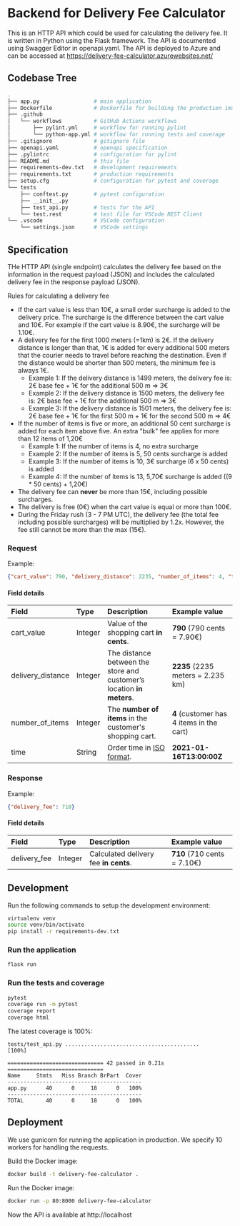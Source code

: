# Backend for Delivery Fee Calculator
This is an HTTP API which could be used for calculating the delivery fee. It is written in Python using the Flask framework. The API is documented using Swagger Editor in openapi.yaml. The API is deployed to Azure and can be accessed at https://delivery-fee-calculator.azurewebsites.net/

## Codebase Tree
```bash
.
├── app.py                 # main application
├── Dockerfile             # Dockerfile for building the production image
├── .github            
│   └── workflows          # GitHub Actions workflows
│       ├── pylint.yml     # workflow for running pylint
│       └── python-app.yml # workflow for running tests and coverage
├── .gitignore             # gitignore file
├── openapi.yaml           # openapi specification
├── .pylintrc              # configuration for pylint
├── README.md              # this file
├── requirements-dev.txt   # development requirements
├── requirements.txt       # production requirements
├── setup.cfg              # configuration for pytest and coverage
└── tests
    ├── conftest.py        # pytest configuration
    ├── __init__.py
    ├── test_api.py        # tests for the API
    └── test.rest          # test file for VSCode REST Client
└── .vscode                # VSCode configuration
    └── settings.json      # VSCode settings
```

## Specification
THe HTTP API (single endpoint) calculates the delivery fee based on the information in the request payload (JSON) and includes the calculated delivery fee in the response payload (JSON).

Rules for calculating a delivery fee
* If the cart value is less than 10€, a small order surcharge is added to the delivery price. The surcharge is the difference between the cart value and 10€. For example if the cart value is 8.90€, the surcharge will be 1.10€.
* A delivery fee for the first 1000 meters (=1km) is 2€. If the delivery distance is longer than that, 1€ is added for every additional 500 meters that the courier needs to travel before reaching the destination. Even if the distance would be shorter than 500 meters, the minimum fee is always 1€.
  * Example 1: If the delivery distance is 1499 meters, the delivery fee is: 2€ base fee + 1€ for the additional 500 m => 3€
  * Example 2: If the delivery distance is 1500 meters, the delivery fee is: 2€ base fee + 1€ for the additional 500 m => 3€
  * Example 3: If the delivery distance is 1501 meters, the delivery fee is: 2€ base fee + 1€ for the first 500 m + 1€ for the second 500 m => 4€
* If the number of items is five or more, an additional 50 cent surcharge is added for each item above five. An extra "bulk" fee applies for more than 12 items of 1,20€
  * Example 1: If the number of items is 4, no extra surcharge
  * Example 2: If the number of items is 5, 50 cents surcharge is added
  * Example 3: If the number of items is 10, 3€ surcharge (6 x 50 cents) is added
  * Example 4: If the number of items is 13, 5,70€ surcharge is added ((9 * 50 cents) + 1,20€)
* The delivery fee can __never__ be more than 15€, including possible surcharges.
* The delivery is free (0€) when the cart value is equal or more than 100€. 
* During the Friday rush (3 - 7 PM UTC), the delivery fee (the total fee including possible surcharges) will be multiplied by 1.2x. However, the fee still cannot be more than the max (15€).

### Request
Example: 
```json
{"cart_value": 790, "delivery_distance": 2235, "number_of_items": 4, "time": "2021-10-12T13:00:00Z"}
```

#### Field details

| Field             | Type    | Description                                                           | Example value                            |
| :---------------- | :------ | :-------------------------------------------------------------------- | :--------------------------------------- |
| cart_value        | Integer | Value of the shopping cart __in cents__.                              | __790__ (790 cents = 7.90€)              |
| delivery_distance | Integer | The distance between the store and customer’s location __in meters__. | __2235__ (2235 meters = 2.235 km)        |
| number_of_items   | Integer | The __number of items__ in the customer's shopping cart.              | __4__ (customer has 4 items in the cart) |
| time              | String  | Order time in [ISO format](https://en.wikipedia.org/wiki/ISO_8601).   | __2021-01-16T13:00:00Z__                 |

### Response
Example:
```json
{"delivery_fee": 710}
```

#### Field details

| Field        | Type    | Description                           | Example value               |
| :----------- | :------ | :------------------------------------ | :-------------------------- |
| delivery_fee | Integer | Calculated delivery fee __in cents__. | __710__ (710 cents = 7.10€) |

## Development
Run the following commands to setup the development environment:
```bash
virtualenv venv
source venv/bin/activate
pip install -r requirements-dev.txt
```

### Run the application
```bash
flask run
```

### Run the tests and coverage
```bash
pytest
coverage run -m pytest
coverage report
coverage html
```

The latest coverage is 100%:
```log
tests/test_api.py ..........................................             [100%]

============================== 42 passed in 0.21s ==============================
Name     Stmts   Miss Branch BrPart  Cover
------------------------------------------
app.py      40      0     18      0   100%
------------------------------------------
TOTAL       40      0     18      0   100%
```

## Deployment
We use gunicorn for running the application in production. We specify 10 workers for handling the requests.

Build the Docker image:
```bash
docker build -t delivery-fee-calculator .
```

Run the Docker image:
```bash
docker run -p 80:8000 delivery-fee-calculator
```

Now the API is available at http://localhost
